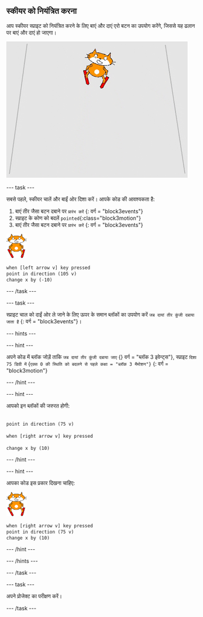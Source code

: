 ## स्कीयर को नियंत्रित करना

आप स्कीयर स्प्राइट को नियंत्रित करने के लिए बाएं और दाएं एरो बटन का उपयोग करेंगे, जिससे यह ढलान पर बाएं और दाएं हो जाएगा।

![स्कीयर हिल रहा है](images/skier_moving.gif)

--- task ---

सबसे पहले, स्कीयर चालें और बाईं ओर दिशा करें। आपके कोड की आवश्यकता है:

1. बाएं तीर जैसा बटन दबाने पर ` प्रारंभ करें ` {: वर्ग = "block3events"}
1. स्प्राइट के कोण  को बदलें `pointed`{:class="block3motion"}
1. बाएं तीर जैसा बटन दबाने पर ` प्रारंभ करें ` {: वर्ग = "block3events"}

![स्कीयर स्प्राइट](images/skier_sprite_small.png)

```blocks3
when [left arrow v] key pressed
point in direction (105 v)
change x by (-10)
```

--- /task ---

--- task ---

स्प्राइट चाल को दाईं ओर ले जाने के लिए ऊपर के समान ब्लॉकों का उपयोग करें ` जब दायां तीर कुंजी दबाया जाता है ` {: वर्ग = "block3events"}।

--- hints ---

--- hint ---

अपने कोड में ब्लॉक जोड़ें ताकि ` जब दायां तीर कुंजी दबाया जाए ` {} वर्ग = "ब्लॉक 3 इवेन्ट्स"}, स्प्राइट ` दिशा 75 डिग्री में ` {` एक्स 0 की स्थिति को बदलने से पहले कक्षा = "ब्लॉक 3 मैमोशन"} ` {: वर्ग = "block3motion"}

--- /hint ---

--- hint ---

आपको इन ब्लॉकों की जरुरत होगी:

```blocks3

point in direction (75 v)

when [right arrow v] key pressed

change x by (10)
```

--- /hint ---

--- hint ---

आपका कोड इस प्रकार दिखना चाहिए:

![स्कीयर स्प्राइट](images/skier_sprite_small.png)

```blocks3
when [right arrow v] key pressed
point in direction (75 v)
change x by (10)
```

--- /hint ---

--- /hints ---

--- /task ---

--- task ---

अपने प्रोजेक्ट का परीक्षण करें।

--- /task ---